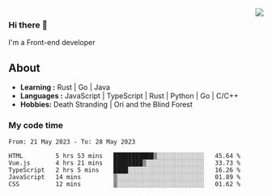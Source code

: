 <img align='right' src="https://github-readme-stats.vercel.app/api?username=strugglebak&show_icons=true">

### Hi there 👋

I'm a Front-end developer

## About

-  **Learning :** Rust | Go | Java
-  **Languages :** JavaScript | TypeScript | Rust | Python | Go | C/C++
-  **Hobbies:** Death Stranding | Ori and the Blind Forest

### My code time

<!--START_SECTION:waka-->

```text
From: 21 May 2023 - To: 28 May 2023

HTML         5 hrs 53 mins   ███████████▒░░░░░░░░░░░░░   45.64 %
Vue.js       4 hrs 21 mins   ████████▒░░░░░░░░░░░░░░░░   33.73 %
TypeScript   2 hrs 5 mins    ████░░░░░░░░░░░░░░░░░░░░░   16.26 %
JavaScript   14 mins         ▒░░░░░░░░░░░░░░░░░░░░░░░░   01.89 %
CSS          12 mins         ▒░░░░░░░░░░░░░░░░░░░░░░░░   01.62 %
```

<!--END_SECTION:waka-->

